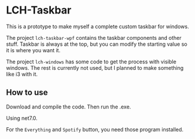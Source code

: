 # LCH-Taskbar

This is a prototype to make myself a complete custom taskbar for windows.

The project `lch-taskbar-wpf` contains the taskbar components and other stuff. 
Taskbar is always at the top, but you can modify the starting value so it is where you want it.

The project `lch-windows` has some code to get the process with visible windows. The rest is currently not used, but I planned to make something like i3 with it.

## How to use

Download and compile the code. Then run the .exe.

Using net7.0.

For the `Everything` and `Spotify` button, you need those program installed.
